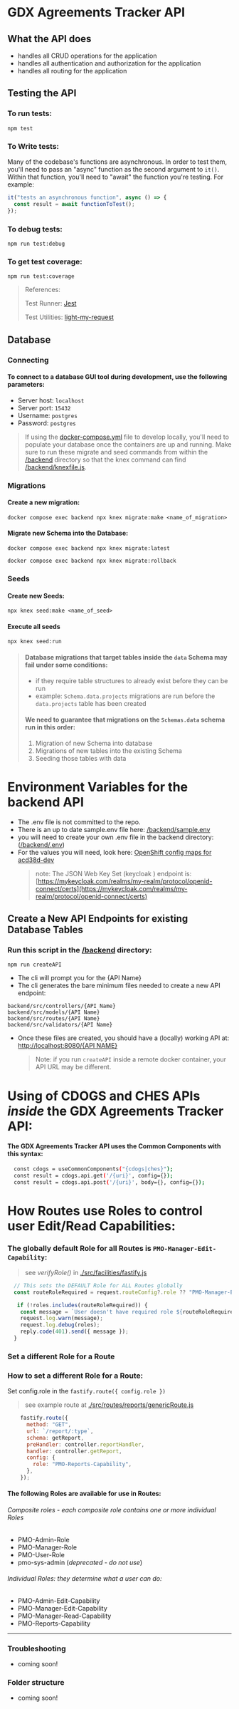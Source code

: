 # GDX Agreements Tracker API

## What the API does

- handles all CRUD operations for the application
- handles all authentication and authorization for the application
- handles all routing for the application

## Testing the API

### To run tests:

```shell
npm test
```

### To Write tests:

Many of the codebase's functions are asynchronous. In order to test them, you'll need to pass an "async" function as the second argument to `it()`. Within that function, you'll need to "await" the function you're testing. For example:

```javascript
it("tests an asynchronous function", async () => {
  const result = await functionToTest();
});
```

### To debug tests:

```shell
npm run test:debug
```

### To get test coverage:

```shell
npm run test:coverage
```

> References:
>
> Test Runner: [Jest](https://jestjs.io/)
>
> Test Utilities: [light-my-request](https://www.fastify.io/docs/latest/Guides/Testing/#benefits-of-using-fastifyinject)

## Database

### Connecting

#### To connect to a database GUI tool during development, use the following parameters:

- Server host: `localhost`
- Server port: `15432`
- Username: `postgres`
- Password: `postgres`

> If using the [docker-compose.yml](/docker-compose.yml) file to develop locally, you'll need to populate your database once the containers are up and running. Make sure to run these migrate and seed commands from within the [/backend](./) directory so that the knex command can find [/backend/knexfile.js](/backend/knexfile.js).

### Migrations

#### Create a new migration:

```shell
docker compose exec backend npx knex migrate:make <name_of_migration>
```

#### Migrate new Schema into the Database:

```shell
docker compose exec backend npx knex migrate:latest
```

```
docker compose exec backend npx knex migrate:rollback
```

### Seeds

#### Create new Seeds:

```shell
npx knex seed:make <name_of_seed>
```

#### Execute all seeds

```shell
npx knex seed:run
```

> #### Database migrations that target tables inside the `data` Schema may fail under some conditions:
>
> - if they require table structures to already exist before they can be run
> - example: `Schema.data.projects` migrations are run before the `data.projects` table has been created
>
> #### We need to guarantee that migrations on the `Schemas.data` schema run in this order:
>
> 1.  Migration of new Schema into database
> 2.  Migrations of new tables into the existing Schema
> 3.  Seeding those tables with data

# Environment Variables for the backend API

- The .env file is not committed to the repo.
- There is an up to date sample.env file here: [/backend/sample.env](/backend/sample.env)
- you will need to create your own .env file in the backend directory: ([/backend/.env](/backend/.env))
- For the values you will need, look here: [OpenShift config maps for acd38d-dev](https://console.apps.silver.devops.gov.bc.ca/k8s/ns/acd38d-dev/configmaps/0-gdx-agreements-tracker-api-env-config/yaml)
  > note: The JSON Web Key Set (keycloak ) endpoint is: [https://mykeycloak.com/realms/my-realm/protocol/openid-connect/certs](https://mykeycloak.com/realms/my-realm/protocol/openid-connect/certs)

## Create a New API Endpoints for existing Database Tables

### Run this script in the [/backend](/backend) directory:

```script
npm run createAPI
```

- The cli will prompt you for the {API Name}
- The cli generates the bare minimum files needed to create a new API endpoint:

```shell
backend/src/controllers/{API Name}
backend/src/models/{API Name}
backend/src/routes/{API Name}
backend/src/validators/{API Name}
```

- Once these files are created, you should have a (locally) working API at: [http://localhost:8080/{API NAME}](http://localhost:8080/APIName)
  > Note: if you run `createAPI` inside a remote docker container, your API URL may be different.

# Using of CDOGS and CHES APIs _inside_ the GDX Agreements Tracker API:

#### The GDX Agreements Tracker API uses the Common Components with this syntax:

```bash
  const cdogs = useCommonComponents("{cdogs|ches}");
  const result = cdogs.api.get('/{uri}', config={});
  const result = cdogs.api.post('/{uri}', body={}, config={});
```

# How Routes use Roles to control user Edit/Read Capabilities:

### The globally default Role for all Routes is `PMO-Manager-Edit-Capability`:

> see _verifyRole()_ in [./src/facilities/fastify.js](./src/facilities/fastify.js)

```JavaScript
  // This sets the DEFAULT Role for ALL Routes globally
  const routeRoleRequired = request.routeConfig?.role ?? "PMO-Manager-Edit-Capability";

   if (!roles.includes(routeRoleRequired)) {
    const message = `User doesn't have required role ${routeRoleRequired}`;
    request.log.warn(message);
    request.log.debug(roles);
    reply.code(401).send({ message });
  }
```

### Set a different Role for a Route

### How to set a different Role for a Route:

Set config.role in the `fastify.route({ config.role })`

> see example route at [./src/routes/reports/genericRoute.js](./src/routes/reports/genericRoute.js)

```JavaScript
    fastify.route({
      method: "GET",
      url: `/report/:type`,
      schema: getReport,
      preHandler: controller.reportHandler,
      handler: controller.getReport,
      config: {
        role: "PMO-Reports-Capability",
      },
    });
```

#### The following Roles are available for use in Routes:

###### Composite roles - each composite role contains one or more individual Roles

- PMO-Admin-Role
- PMO-Manager-Role
- PMO-User-Role
- pmo-sys-admin (_deprecated - do not use_)

###### Individual Roles: they determine what a user can do:

- PMO-Admin-Edit-Capability
- PMO-Manager-Edit-Capability
- PMO-Manager-Read-Capability
- PMO-Reports-Capability

---

### Troubleshooting

- coming soon!

### Folder structure

- coming soon!
